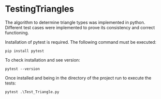 # TestingTriangles
The algorithm to determine triangle types was implemented in python. Different test cases were implemented to prove its consistency and correct functioning.

Installation of pytest is required. The following command must be executed:
```
pip install pytest
```
To check installation and see version:
```
pytest --version
```
Once installed and being in the directory of the project run to execute the tests:
```
pytest .\Test_Triangle.py
```
